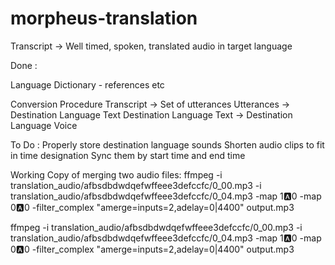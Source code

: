 # morpheus-translation
Transcript -> Well timed, spoken, translated audio in target language

Done :

  Language Dictionary - references etc

  Conversion Procedure
  Transcript -> Set of utterances
  Utterances -> Destination Language Text
  Destination Language Text ->  Destination Language Voice


To Do :
  Properly store destination language sounds
  Shorten audio clips to fit in time designation
  Sync them by start time and end time


Working Copy of merging two audio files:
ffmpeg -i translation_audio/afbsdbdwdqefwffeee3defccfc/0_00.mp3 -i translation_audio/afbsdbdwdqefwffeee3defccfc/0_04.mp3 -map 1:a:0 -map 0:a:0 -filter_complex "amerge=inputs=2,adelay=0|4400" output.mp3


ffmpeg -i translation_audio/afbsdbdwdqefwffeee3defccfc/0_00.mp3 -i translation_audio/afbsdbdwdqefwffeee3defccfc/0_04.mp3 -map 1:a:0 -map 0:a:0 -filter_complex "amerge=inputs=2,adelay=0|4400" output.mp3
